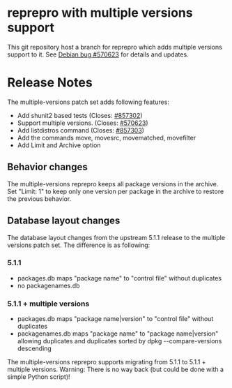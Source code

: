 reprepro with multiple versions support
=======================================

This git repository host a branch for reprepro which adds multiple versions
support to it. See [Debian bug #570623](https://bugs.debian.org/570623) for
details and updates.

Release Notes
=============

The multiple-versions patch set adds following features:

* Add shunit2 based tests (Closes: [#857302](https://bugs.debian.org/857302))
* Support multiple versions. (Closes: [#570623](https://bugs.debian.org/570623))
* Add listdistros command (Closes: [#857303](https://bugs.debian.org/857303))
* Add the commands move, movesrc, movematched, movefilter
* Add Limit and Archive option

Behavior changes
----------------

The multiple-versions reprepro keeps all package versions in the
archive. Set "Limit: 1" to keep only one version per package in the
archive to restore the previous behavior.

Database layout changes
-----------------------

The database layout changes from the upstream 5.1.1 release to the
multiple versions patch set. The difference is as following:

### 5.1.1

* packages.db maps "package name" to "control file" without duplicates
* no packagenames.db

### 5.1.1 + multiple versions

* packages.db maps "package name|version" to "control file" without
duplicates
* packagenames.db maps "package name" to "package name|version"
allowing duplicates and duplicates sorted by dpkg --compare-versions
descending

The multiple-versions reprepro supports migrating from 5.1.1 to
5.1.1 + multiple versions. Warning: There is no way back (but could be
done with a simple Python script)!
